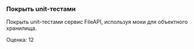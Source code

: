 ### Покрыть unit-тестами

Покрыть unit-тестами сервис FileAPI, используя моки для объектного хранилища.

Оценка: 12
